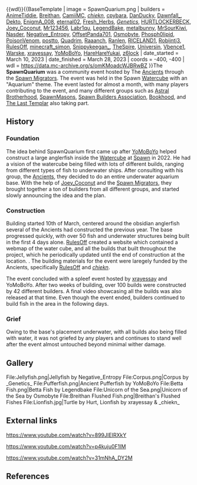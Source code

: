 {{wdl}}{{BaseTemplate
| image = SpawnQuarium.png
| builders = [AnimeTiddie](https://2b2t.miraheze.org/wiki/AnimeTiddie), [Breithan](https://2b2t.miraheze.org/wiki/Breithan), [CamiiMC](https://2b2t.miraheze.org/wiki/CamiiMC), [_chiekn_](https://2b2t.miraheze.org/wiki/_chiekn_), [cpybara](https://2b2t.miraheze.org/wiki/cpybara), [DanDucky](https://2b2t.miraheze.org/wiki/DanDucky), [Dawnfall_](https://2b2t.miraheze.org/wiki/Dawnfall_), [Dekto](https://2b2t.miraheze.org/wiki/Dekto), [EnigmA_008](https://2b2t.miraheze.org/wiki/EnigmA_008), [eternal02](https://2b2t.miraheze.org/wiki/eternal02), [Fresh_Herbs](https://2b2t.miraheze.org/wiki/Fresh_Herbs), [_Genetics_](https://2b2t.miraheze.org/wiki/_Genetics_), [HURTLOCKERBECK](https://2b2t.miraheze.org/wiki/HURTLOCKERBECK), [Joey_Coconut](https://2b2t.miraheze.org/wiki/Joey_Coconut), [Mr123456](https://2b2t.miraheze.org/wiki/Mr123456), [Labr1qu](https://2b2t.miraheze.org/wiki/Labr1qu), [LegendBake](https://2b2t.miraheze.org/wiki/LegendBake), [metalbunny](https://2b2t.miraheze.org/wiki/metalbunny), [MrSourKiwi](https://2b2t.miraheze.org/wiki/MrSourKiwi), [Nasder](https://2b2t.miraheze.org/wiki/Nasder), [Negative_Entropy](https://2b2t.miraheze.org/wiki/Negative_Entropy), [OffsetPanda701](https://2b2t.miraheze.org/wiki/OffsetPanda701), [Osmobyte](https://2b2t.miraheze.org/wiki/Osmobyte), [Phosph0lipid](https://2b2t.miraheze.org/wiki/Phosph0lipid), [PoisonVenom](https://2b2t.miraheze.org/wiki/PoisonVenom), [postto](https://2b2t.miraheze.org/wiki/postto), [Quadrim](https://2b2t.miraheze.org/wiki/Quadrim), [Raaanch](https://2b2t.miraheze.org/wiki/Raaanch), [Ranlen](https://2b2t.miraheze.org/wiki/Ranlen), [RICELAND1](https://2b2t.miraheze.org/wiki/RICELAND1), [Robijntj3](https://2b2t.miraheze.org/wiki/Robijntj3), [RulesOff](https://2b2t.miraheze.org/wiki/RulesOff), [minecraft_simon](https://2b2t.miraheze.org/wiki/minecraft_simon), [Snippykeegan_](https://2b2t.miraheze.org/wiki/Snippykeegan_), [TheSpire](https://2b2t.miraheze.org/wiki/TheSpire), [Universin](https://2b2t.miraheze.org/wiki/Universin), [Vbence1](https://2b2t.miraheze.org/wiki/Vbence1), [Warske](https://2b2t.miraheze.org/wiki/Warske), [xrayessay](https://2b2t.miraheze.org/wiki/xrayessay), [YoMoBoYo](https://2b2t.miraheze.org/wiki/YoMoBoYo), [HareHareYukai](https://2b2t.miraheze.org/wiki/HareHareYukai), [z6lock](https://2b2t.miraheze.org/wiki/z6lock)
| date_started = March 10, 2023
| date_finished = March 28, 2023
| coords = -400, -400
| wdl = https://data.mc-archive.org/s/omKMoadcWJBRwBZ
}}The **SpawnQuarium** was a community event hosted by The [Ancients](https://2b2t.miraheze.org/wiki/Ancients) through the [Spawn Migrators](https://2b2t.miraheze.org/wiki/Spawn_Migrators). The event was held in the Spawn [Watercube](https://2b2t.miraheze.org/wiki/Spawn#Watercubing) with an "Aquarium" theme. The event lasted for almost a month, with many players contributing to the event, and many different groups such as [Astral Brotherhood](https://2b2t.miraheze.org/wiki/Astral_Brotherhood), [SpawnMasons](https://2b2t.miraheze.org/wiki/SpawnMasons), [Spawn Builders Association](https://2b2t.miraheze.org/wiki/Spawn_Builders_Association), [Bookhood](https://2b2t.miraheze.org/wiki/Bookhood), and [The Last Templar](https://2b2t.miraheze.org/wiki/The_Last_Templar) also taking part.
## History
### Foundation
The idea behind SpawnQuarium first came up after [YoMoBoYo](https://2b2t.miraheze.org/wiki/YoMoBoYo) helped construct a large anglerfish inside the [Watercube](https://2b2t.miraheze.org/wiki/Spawn#Watercubing) at [Spawn](https://2b2t.miraheze.org/wiki/Spawn) in 2022. He had a vision of the watercube being filled with lots of different builds, ranging from different types of fish to underwater ships. After consulting with his group, the [Ancients](https://2b2t.miraheze.org/wiki/Ancients), they decided to do an entire underwater aquarium base. With the help of [Joey_Coconut](https://2b2t.miraheze.org/wiki/Joey_Coconut) and the [Spawn Migrators](https://2b2t.miraheze.org/wiki/Spawn_Migrators), they brought together a ton of builders from all different groups, and started slowly announcing the idea and the plan.

### Construction
Building started 10th of March, centered around the obsidian anglerfish several of the Ancients had constructed the previous year. The base progressed quickly, with over 50 fish and underwater structures being built in the first 4 days alone. [RulesOff](https://2b2t.miraheze.org/wiki/RulesOff) created a website which contained a webmap of the water cube, and all the builds that built throughout the project, which he periodically updated until the end of construction at the location. . The building materials for the event were laregely funded by the Ancients, specifically [RulesOff](https://2b2t.miraheze.org/wiki/RulesOff) and [_chiekn_](https://2b2t.miraheze.org/wiki/_chiekn_).

The event concluded with a spleef event hosted by [xrayessay](https://2b2t.miraheze.org/wiki/xrayessay) and YoMoBoYo. After two weeks of building, over 100 builds were constructed by 42 different builders. A final video showcasing all the builds was also released at that time. Even though the event ended, builders continued to build fish in the area in the following days.

### Grief
Owing to the base's placement underwater, with all builds also being filled with water, it was not griefed by any players and continues to stand well after the event almost untouched beyond minimal wither damage.

## Gallery
<gallery>
File:Jellyfish.png|Jellyfish by Negative_Entropy
File:Corpus.png|Corpus by _Genetics_
File:Pufferfish.png|Ancient Pufferfish by YoMoBoYo
File:Betta Fish.png|Betta Fish by Legendbake
File:Unicorn of the Sea.png|Unicorn of the Sea by Osmobyte
File:Breithan Flushed Fish.png|Breithan's Flushed Fishes
File:Lionfish.jpg|Turtle by Hurt, Lionfish by xrayessay & _chiekn_
</gallery>

## External links
https://www.youtube.com/watch?v=899JIEIRXkY

https://www.youtube.com/watch?v=p4kuju0F1IM

https://www.youtube.com/watch?v=31mNhA_DY2M

## References
